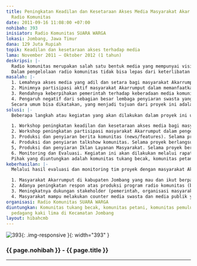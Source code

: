 ```yaml
---
title: Peningkatan Keadilan dan Kesetaraan Akses Media Masyarakat Akar Rumput Melalui
  Radio Komunitas
date: 2011-09-16 11:08:00 +07:00
nohibah: 393
inisiator: Radio Komunitas SUARA WARGA
lokasi: Jombang, Jawa Timur
dana: 129 Juta Rupiah
topik: Keadilan dan kesetaraan akses terhadap media
lama: November 2011 – Oktober 2012 (1 tahun)
deskripsi: |-
  Radio komunitas merupakan salah satu bentuk media yang mempunyai visi dan misi belajar dan berkembang bersama masyarakat sekaligus sebagai alat penyampai informasi ke, dari dan untuk masyarakat. Radio komunitas sendiri memiliki peran besar dalam mendukung terbentuknya civil society yang kuat serta memiliki tanggungjawab publik untuk membongkar praktek-praktek KKN dan ketidakadilan lainnya yang terjadi di masyarakat.
  Dalam pengelolaan radio komunitas tidak bisa lepas dari keterlibatan dan partisipasi masyarakat sebagai point penting yang harus dipertimbangkan untuk mewujudkan terjadinya kesadaran kritis dan keadilan informasi bagi seluruh masyarakat. Oleh sebab itulah, melalui inisiasi proyek ini akan dilakukan upaya peningkatan akses media secara adil dan setara bagi masyarakat Akarrumput sekaligus untuk menumbuhkan budaya demokratis bagi keberdayaan masyarakat melalui sinergi kerja bersama dengan seluruh stakeholder terkait.
masalah: |-
  1. Lemahnya akses media yang adil dan setara bagi masyarakat Akarrumput sehingga pendidikan melek media belum bisa diterima secara baik dan merata,
  2. Minimnya partisipasi aktif masyarakat Akarrumput dalam memanfaatkan media lokal/ komunitas yang ada,
  3. Rendahnya keberpihakan pemerintah terhadap keberadaan media komunitas,
  4. Pengaruh negatif dari sebagian besar lembaga penyiaran swasta yang seringkali menjadikan masyarakat akar rumput sebagai objek kepentingan penguasa, partai politik dan pemodal/ kapitalis.
  Secara umum bisa dikatakan, yang menjadi tujuan dari proyek ini adalah terjadinya peningkatan keadilan dan kesetaraan akses media bagi masyarakat Akarrumput melalui radio komunitas sebagai media penggeraknya.
solusi: |-
  Beberapa langkah atau kegiatan yang akan dilakukan dalam proyek ini untuk mengatasi beberapa masalah diatas :

  1. Workshop peningkatan keadilan dan kesetaraan akses media bagi masyarakat Akarrumput. Workshop ini akan dilakukan selama 1 hari dan dihadiri oleh perwakilan masyarakat Akarrumput, perwakilan pemerintah, perwakilan NGO dan organisasi masyarakat.
  2. Workshop peningkatan partisipasi masyarakat Akarrumput dalam pengelolaan media komunitas. Workshop ini akan dilakukan selama 1 hari dan dihadiri oleh perwakilan masyarakat Akarrumput.
  3. Produksi dan penyiaran berita komunitas (news/features). Selama proyek berlangsung akan diproduksi 8 berita komunitas per bulan.
  4. Produksi dan penyiaran talkshow komunitas. Selama proyek berlangsung akan dilakukan talkshow komunitas setiap bulan sekali.
  5, Produksi dan penyiaran Iklan Layanan Masyarakat. Selama proyek berlangsung akan diproduksi ILM setiap tiga bulan sekali.
  6. Monitoring dan Evaluasi. Kegiatan ini akan dilakukan melalui rapat evaluasi tim proyek setiap bulan sekali dan monitoring pelaksanaan kegiatan proyek melalui interview kepada masyarakat.
  Pihak yang diuntungkan adalah komunitas tukang becak, komunitas petani, komunitas pemulung, komunitas pedagang kaki lima di Kecamatan Jombang
keberhasilan: |-
  Melalui hasil evaluasi dan monitoring tim proyek dengan masyarakat Akarrumput, hasil sebagai berikut adalah acuan dalam mengukur tingkat keberhasilan pelaksanaan proyek.

  1. Masyarakat Akarrumput di kabupaten Jombang yang mau dan ikut berpartisipasi dalam pelaksanaan kegiatan dan program radio komunitas mengalami peningkatan.
  2. Adanya peningkatan respon atas produksi program radio komunitas (berita komunitas, talkshow komunitas dan ILM.
  3. Meningkatnya dukungan stakeholder (pemerintah, organisasi masyarakat dan NGO lokal) dalam upaya peningkatan keadilan dan kesetaraan akses media bagi masyarakat Akarrumput.
  4. Masyarakat mampu melakukan counter media swasta dan media publik yang memojokkan kepentingan masyarakat melalui radio komunitas.
organisasi: Radio Komunitas SUARA WARGA
diuntungkan: Komunitas tukang becak, komunitas petani, komunitas pemulung, komunitas
  pedagang kaki lima di Kecamatan Jombang
layout: hibahcmb
---
```


![393](/static/img/hibahcmb/393.png){: .img-responsive }{: width="393" }

### {{ page.nohibah }} - {{ page.title }}

---
